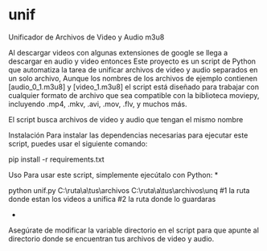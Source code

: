 # unif
Unificador de Archivos de Video y Audio m3u8

Al descargar videos con algunas extensiones de google se llega a descargar en audio y video entonces
Este proyecto es un script de Python que automatiza
la tarea de unificar archivos de video y audio separados en un solo archivo,
Aunque los nombres de los archivos de ejemplo contienen [audio_0_1.m3u8] y [video_1.m3u8]
el script está diseñado para trabajar con cualquier formato de archivo que sea compatible con la biblioteca moviepy,
incluyendo .mp4, .mkv, .avi, .mov, .flv, y muchos más.

El script busca archivos de video y audio que tengan el mismo nombre 

Instalación
Para instalar las dependencias necesarias para ejecutar este script, puedes usar el siguiente comando:

pip install -r requirements.txt

Uso
Para usar este script, simplemente ejecútalo con Python:
*

python unif.py C:\ruta\a\tus\archivos C:\ruta\a\tus\archivos\unq		#1 la ruta donde estan los videos a unifica
															#2 la ruta donde lo guardaras


*

Asegúrate de modificar la variable directorio en el script para que apunte al directorio donde se encuentran tus archivos de video y audio.
